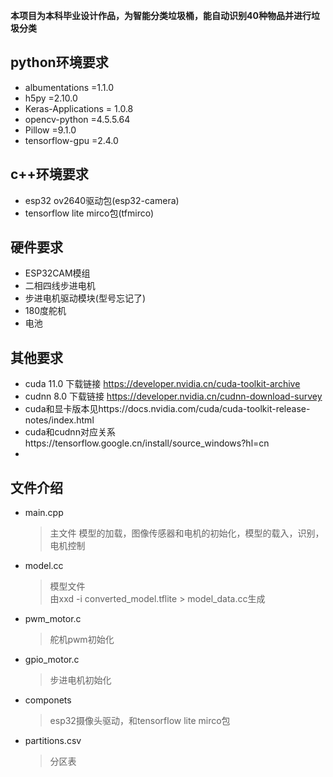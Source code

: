 **本项目为本科毕业设计作品，为智能分类垃圾桶，能自动识别40种物品并进行垃圾分类**
## python环境要求
- albumentations         =1.1.0
- h5py                   =2.10.0
- Keras-Applications     = 1.0.8
- opencv-python           =4.5.5.64
- Pillow                  =9.1.0
- tensorflow-gpu          =2.4.0
## c++环境要求
- esp32 ov2640驱动包(esp32-camera)
- tensorflow lite mirco包(tfmirco)
## 硬件要求
- ESP32CAM模组
- 二相四线步进电机
- 步进电机驱动模块(型号忘记了)
- 180度舵机
- 电池
## 其他要求
- cuda 11.0 下载链接 https://developer.nvidia.cn/cuda-toolkit-archive
- cudnn 8.0 下载链接 https://developer.nvidia.cn/cudnn-download-survey
- cuda和显卡版本见https://docs.nvidia.com/cuda/cuda-toolkit-release-notes/index.html
- cuda和cudnn对应关系https://tensorflow.google.cn/install/source_windows?hl=cn
- 
## 文件介绍
* main.cpp  
  >主文件 模型的加载，图像传感器和电机的初始化，模型的载入，识别，电机控制  
* model.cc
  >模型文件  
  由xxd -i converted_model.tflite > model_data.cc生成
* pwm_motor.c
  >舵机pwm初始化
* gpio_motor.c
  >步进电机初始化
* componets
  >esp32摄像头驱动，和tensorflow lite mirco包
* partitions.csv 
  >分区表
